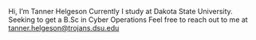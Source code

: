 Hi, I’m Tanner Helgeson
Currently I study at Dakota State University.
Seeking to get a B.Sc in Cyber Operations
Feel free to reach out to me at tanner.helgeson@trojans.dsu.edu

